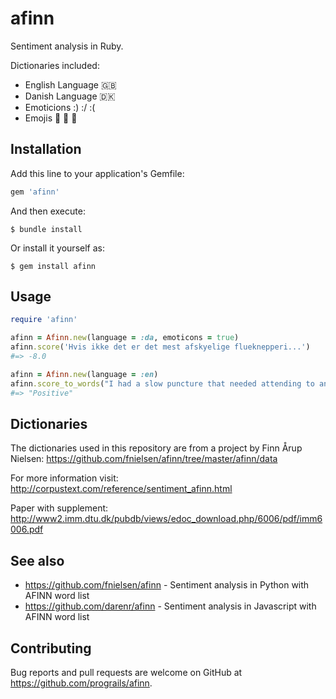 # afinn

Sentiment analysis in Ruby.

Dictionaries included:
* English Language 🇬🇧
* Danish Language 🇩🇰
* Emoticions :) :/ :(
* Emojis 🤣 🤤 👿

## Installation

Add this line to your application's Gemfile:

```ruby
gem 'afinn'
```

And then execute:

    $ bundle install

Or install it yourself as:

    $ gem install afinn

## Usage

```ruby
require 'afinn'

afinn = Afinn.new(language = :da, emoticons = true)
afinn.score('Hvis ikke det er det mest afskyelige flueknepperi...')
#=> -8.0

afinn = Afinn.new(language = :en)
afinn.score_to_words("I had a slow puncture that needed attending to and they took care of it very well. Friendly and efficient staff and a clean and tidy work area. Happy to recommend them and will use them in the future.")
#=> "Positive"
```
## Dictionaries
The dictionaries used in this repository are from a project by Finn Årup Nielsen:
https://github.com/fnielsen/afinn/tree/master/afinn/data

For more information visit:
http://corpustext.com/reference/sentiment_afinn.html

Paper with supplement: http://www2.imm.dtu.dk/pubdb/views/edoc_download.php/6006/pdf/imm6006.pdf

## See also
* https://github.com/fnielsen/afinn - Sentiment analysis in Python with AFINN word list
* https://github.com/darenr/afinn - Sentiment analysis in Javascript with AFINN word list


## Contributing

Bug reports and pull requests are welcome on GitHub at https://github.com/prograils/afinn.
